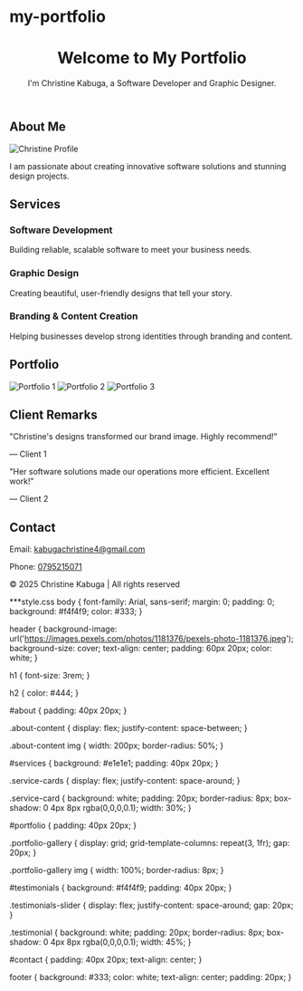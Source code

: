 # my-portfolio
<!DOCTYPE html>
<html lang="en">
<head>
  <meta charset="UTF-8">
  <meta name="viewport" content="width=device-width, initial-scale=1.0">
  <title>Christine Kabuga | Portfolio</title>
  <link rel="stylesheet" href="styles.css">
  <script defer src="script.js"></script>
</head>
<body>
  <!-- Header Section -->
  <header id="home">
    <div class="hero">
      <h1>Welcome to My Portfolio</h1>
      <p>I'm Christine Kabuga, a Software Developer and Graphic Designer.</p>
    </div>
  </header>

  <!-- About Section -->
  <section id="about">
    <h2>About Me</h2>
    <div class="about-content">
      <img src="https://images.pexels.com/photos/1181376/pexels-photo-1181376.jpeg" alt="Christine Profile" />
      <p>I am passionate about creating innovative software solutions and stunning design projects.</p>
    </div>
  </section>

  <!-- Services Section -->
  <section id="services">
    <h2>Services</h2>
    <div class="service-cards">
      <div class="service-card">
        <h3>Software Development</h3>
        <p>Building reliable, scalable software to meet your business needs.</p>
      </div>
      <div class="service-card">
        <h3>Graphic Design</h3>
        <p>Creating beautiful, user-friendly designs that tell your story.</p>
      </div>
      <div class="service-card">
        <h3>Branding & Content Creation</h3>
        <p>Helping businesses develop strong identities through branding and content.</p>
      </div>
    </div>
  </section>

  <!-- Portfolio Section -->
  <section id="portfolio">
    <h2>Portfolio</h2>
    <div class="portfolio-gallery">
      <img src="https://images.pexels.com/photos/1181376/pexels-photo-1181376.jpeg" alt="Portfolio 1">
      <img src="https://images.pexels.com/photos/1181376/pexels-photo-1181376.jpeg" alt="Portfolio 2">
      <img src="https://images.pexels.com/photos/1181376/pexels-photo-1181376.jpeg" alt="Portfolio 3">
    </div>
  </section>

  <!-- Client Remarks Section -->
  <section id="testimonials">
    <h2>Client Remarks</h2>
    <div class="testimonials-slider">
      <div class="testimonial">
        <p>"Christine's designs transformed our brand image. Highly recommend!"</p>
        <footer>— Client 1</footer>
      </div>
      <div class="testimonial">
        <p>"Her software solutions made our operations more efficient. Excellent work!"</p>
        <footer>— Client 2</footer>
      </div>
    </div>
  </section>

  <!-- Contact Section -->
  <section id="contact">
    <h2>Contact</h2>
    <p>Email: <a href="mailto:kabugachristine4@gmail.com">kabugachristine4@gmail.com</a></p>
    <p>Phone: <a href="tel:+254795215071">0795215071</a></p>
  </section>

  <footer>
    <p>&copy; 2025 Christine Kabuga | All rights reserved</p>
  </footer>
</body>
</html>
***style.css
body {
  font-family: Arial, sans-serif;
  margin: 0;
  padding: 0;
  background: #f4f4f9;
  color: #333;
}

header {
  background-image: url('https://images.pexels.com/photos/1181376/pexels-photo-1181376.jpeg');
  background-size: cover;
  text-align: center;
  padding: 60px 20px;
  color: white;
}

h1 {
  font-size: 3rem;
}

h2 {
  color: #444;
}

#about {
  padding: 40px 20px;
}

.about-content {
  display: flex;
  justify-content: space-between;
}

.about-content img {
  width: 200px;
  border-radius: 50%;
}

#services {
  background: #e1e1e1;
  padding: 40px 20px;
}

.service-cards {
  display: flex;
  justify-content: space-around;
}

.service-card {
  background: white;
  padding: 20px;
  border-radius: 8px;
  box-shadow: 0 4px 8px rgba(0,0,0,0.1);
  width: 30%;
}

#portfolio {
  padding: 40px 20px;
}

.portfolio-gallery {
  display: grid;
  grid-template-columns: repeat(3, 1fr);
  gap: 20px;
}

.portfolio-gallery img {
  width: 100%;
  border-radius: 8px;
}

#testimonials {
  background: #f4f4f9;
  padding: 40px 20px;
}

.testimonials-slider {
  display: flex;
  justify-content: space-around;
  gap: 20px;
}

.testimonial {
  background: white;
  padding: 20px;
  border-radius: 8px;
  box-shadow: 0 4px 8px rgba(0,0,0,0.1);
  width: 45%;
}

#contact {
  padding: 40px 20px;
  text-align: center;
}

footer {
  background: #333;
  color: white;
  text-align: center;
  padding: 20px;
}
